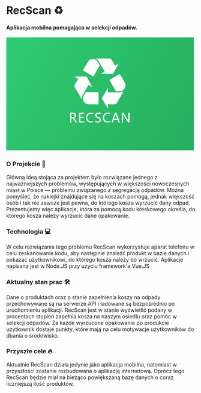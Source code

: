 # RecScan ♻️
#### Aplikacja mobilna pomagająca w selekcji odpadów.

<img src="https://raw.githubusercontent.com/grzegorzjeremenko/recscan/master/images/logo.png" width="500">

### O Projekcie 🚧

Główną ideą stojąca za projektem było rozwiązane jednego z najważniejszych problemów, występujących w większości nowoczesnych miast w Polsce — problemu związanego z segregacją odpadów. Można pomyśleć, że naklejki znajdujące się na koszach pomogą, jednak większość osób i tak nie zawsze jest pewna, do którego kosza wyrzucić dany odpad. Prezentujemy więc aplikacje, która za pomocą kodu kreskowego określa, do którego kosza należy wyrzucić dane opakowanie.

### Technologia 💻

W celu rozwiązania tego problemu RecScan wykorzystuje aparat telefonu w celu zeskanowanie kodu, aby następnie znaleźć produkt w bazie danych i pokazać użytkownikowi, do którego kosza należy do wrzucić. Aplikacje napisana jest w Node.JS przy użyciu framework'a Vue.JS

### Aktualny stan prac 🛠️

Dane o produktach oraz o stanie zapełnienia koszy na odpady przechowywane są na serwerze API i ładowane są bezpośrednio po uruchomieniu aplikacji. RecScan jest w stanie wyświetlić podany w procentach stopień zapełnia kosza na naszym osiedlu oraz pomóc w selekcji odpadów. Za każde wyrzucone opakowanie po produkcie użytkownik dostaje punkty, które mają na celu motywacje użytkowników do dbania o środowisko.

### Przyszłe cele 🔥

Aktualnie RecScan działa jedynie jako aplikacja mobilna, natomiast w przyszłości zostanie rozbudowana o aplikację internetową. Oprócz tego RecScan będzie miał na bieżąco powiększaną bazę danych o coraz liczniejszą ilość produktów.